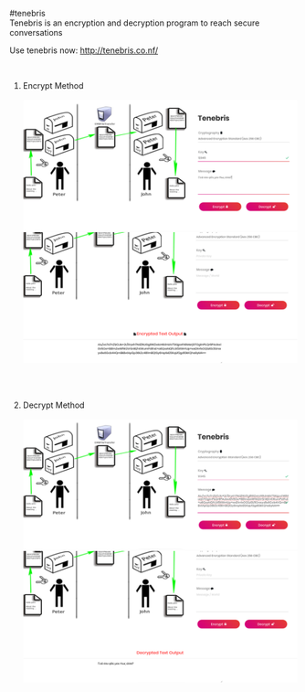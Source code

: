  #tenebris <br>
 Tenebris is an encryption and decryption program to reach secure conversations
  <br>
  
  Use tenebris now: http://tenebris.co.nf/
  
  <br>
 
1) Encrypt Method
    <br>    
 ![screenshots/encrypt1](screenshots/encrypt1.png) 
     <br>
 ![screenshots/encrypt2](screenshots/encrypt2.png)  

     <br><br>
     
2) Decrypt Method    
      <br>
 ![screenshots/decrypt1](screenshots/decrypt1.png)
     <br>
 ![screenshots/decrypt2](screenshots/decrypt2.png)    
